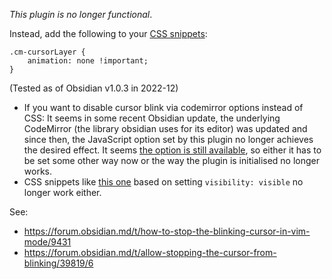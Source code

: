 *This plugin is no longer functional*.

Instead, add the following to your [CSS snippets](https://github.com/Dmytro-Shulha/obsidian-css-snippets):

```
.cm-cursorLayer {
    animation: none !important;
}
```

(Tested as of Obsidian v1.0.3 in 2022-12)

- If you want to disable cursor blink via codemirror options instead of CSS: It seems in some recent Obsidian update, the underlying CodeMirror (the library obsidian uses for its editor) was updated and since then, the JavaScript option set by this plugin no longer achieves the desired effect. It seems [the option is still available](https://codemirror.net/docs/ref/#view.drawSelection^config.cursorBlinkRate), so either it has to be set some other way now or the way the plugin is initialised no longer works.
- CSS snippets like [this one](https://forum.obsidian.md/t/how-to-stop-the-blinking-cursor-in-vim-mode/9431/10) based on setting `visibility: visible` no longer work either.

See:
- https://forum.obsidian.md/t/how-to-stop-the-blinking-cursor-in-vim-mode/9431
- https://forum.obsidian.md/t/allow-stopping-the-cursor-from-blinking/39819/6
